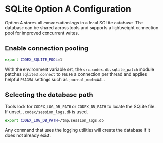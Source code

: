 # SQLite Option A Configuration

Option A stores all conversation logs in a local SQLite database. The database
can be shared across tools and supports a lightweight connection pool for
improved concurrent writes.

## Enable connection pooling

```bash
export CODEX_SQLITE_POOL=1
```

With the environment variable set, the `src.codex.db.sqlite_patch` module
patches `sqlite3.connect` to reuse a connection per thread and applies helpful
`PRAGMA` settings such as `journal_mode=WAL`.

## Selecting the database path

Tools look for `CODEX_LOG_DB_PATH` or `CODEX_DB_PATH` to locate the SQLite file.
If unset, `.codex/session_logs.db` is used.

```bash
export CODEX_LOG_DB_PATH=/tmp/session_logs.db
```

Any command that uses the logging utilities will create the database if it does
not already exist.
